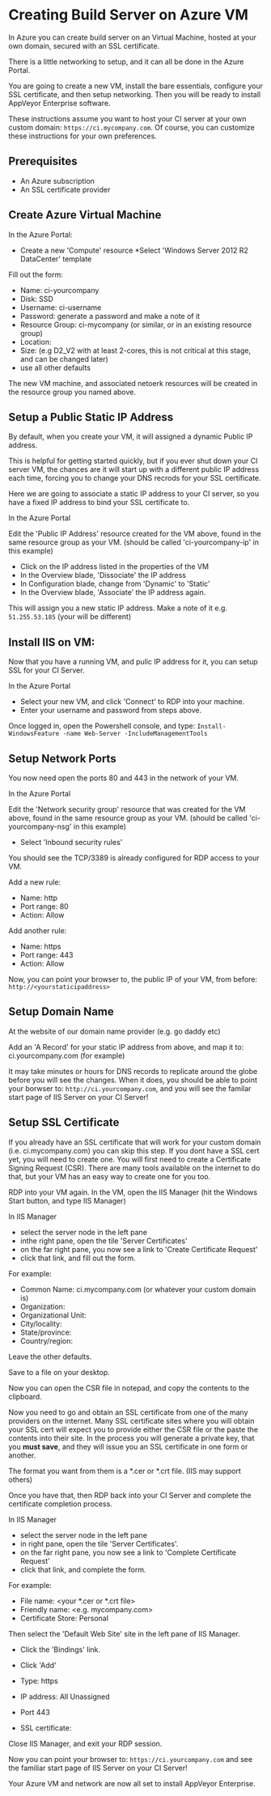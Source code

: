 # Creating Build Server on Azure VM

In Azure you can create build server on an Virtual Machine, hosted at your own domain, secured with an SSL certificate.

There is a little networking to setup, and it can all be done in the Azure Portal.

You are going to create a new VM, install the bare essentials, configure your SSL certificate, and then setup networking. 
Then you will be ready to install AppVeyor Enterprise software. 

These instructions assume you want to host your CI server at your own custom domain: `https://ci.mycompany.com`. 
Of course, you can customize these instructions for your own preferences.

## Prerequisites

* An Azure subscription
* An SSL certificate provider

## Create Azure Virtual Machine
In the Azure Portal:

* Create a new 'Compute' resource
*Select 'Windows Server 2012 R2 DataCenter' template

Fill out the form:

* Name: ci-yourcompany
* Disk: SSD
* Username: ci-username
* Password: generate a password and make a note of it
* Resource Group: ci-mycompany (or similar, or in an existing resource group)
* Location: <YourAzureRegion>
* Size: (e.g D2_V2 with at least 2-cores, this is not critical at this stage, and can be changed later)
* use all other defaults

The new VM machine, and associated netoerk resources will be created in the resource group you named above.

## Setup a Public Static IP Address

By default, when you create your VM, it will assigned a dynamic Public IP address.

This is helpful for getting started quickly, but if you ever shut down your CI server VM, the chances are it will start up with a different public IP address each time, forcing you to change your DNS recrods for your SSL certificate.

Here we are going to associate a static IP address to your CI server, so you have a fixed IP address to bind your SSL certificate to.

In the Azure Portal

Edit the 'Public IP Address' resource created for the VM above, found in the same resource group as your VM.
(should be called 'ci-yourcompany-ip' in this example)

* Click on the IP address listed in the properties of the VM
* In the Overview blade, 'Dissociate' the IP address
* In Configuration blade, change from 'Dynamic' to 'Static'
* In the Overview blade, 'Associate' the IP address again.

This will assign you a new static IP address. Make a note of it e.g. `51.255.53.185` (your will be different)

## Install IIS on VM:

Now that you have a running VM, and pulic IP address for it, you can setup SSL for your CI Server.

In the Azure Portal

* Select your new VM, and click 'Connect' to RDP into your machine.
* Enter your username and password from steps above.

Once logged in, open the Powershell console, and type:
`Install-WindowsFeature -name Web-Server -IncludeManagementTools`

## Setup Network Ports

You now need open the ports 80 and 443 in the network of your VM.

In the Azure Portal

Edit the 'Network security group' resource that was created for the VM above, found in the same resource group as your VM.
(should be called 'ci-yourcompany-nsg' in this example)

* Select 'Inbound security rules'

You should see the TCP/3389 is already configured for RDP access to your VM.

Add a new rule:
* Name: http
* Port range: 80
* Action: Allow

Add another rule:
* Name: https
* Port range: 443
* Action: Allow

Now, you can point your browser to, the public IP of your VM, from before:  `http://<yourstaticipaddress>`

## Setup Domain Name
At the website of our domain name provider (e.g. go daddy etc)

Add an 'A Record' for your static IP address from above, and map it to: ci.yourcompany.com (for example)

It may take minutes or hours for DNS records to replicate around the globe before you will see the changes.
When it does, you should be able to point your borwser to: `http://ci.yourcompany.com`, and you will see the familar start page of IIS Server on your CI Server!

## Setup SSL Certificate

If you already have an SSL certificate that will work for your custom domain (i.e. ci.mycompany.com) you can skip this step.
If you dont have a SSL cert yet, you will need to create one. You will first need to create a Certificate Signing Request (CSR). 
There are many tools available on the internet to do that, but your VM has an easy way to create one for you too. 

RDP into your VM again.
In the VM, open the IIS Manager (hit the Windows Start button, and type IIS Manager)

In IIS Manager

* select the server node in the left pane
* inthe  right pane, open the tile 'Server Certificates'
* on the far right pane, you now see a link to 'Create Certificate Request'
* click that link, and fill out the form.

For example:
* Common Name: ci.mycompany.com (or whatever your custom domain is)
* Organization: <Your Company Name>
* Organizational Unit: <Your Unit>
* City/locality: <Your City>
* State/province: <Your State>
* Country/region: <Your Country>

Leave the other defaults.

Save to a file on your desktop.

Now you can open the CSR file in notepad, and copy the contents to the clipboard.

Now you need to go and obtain an SSL certificate from one of the many providers on the internet.
Many SSL certificate sites where you will obtain your SSL cert will expect you to provide either the CSR file or the paste the contents into their site.
In the process you will generate a private key, that you **must save**, and they will issue you an SSL certificate in one form or another.

The format you want from them is a *.cer or *.crt file. (IIS may support others)

Once you have that, then RDP back into your CI Server and complete the certificate completion process.

In IIS Manager

* select the server node in the left pane
* in right pane, open the tile 'Server Certificates'.
* on the far right pane, you now see a link to 'Complete Certificate Request'
* click that link, and complete the form.

For example:
* File name: <your *.cer or *.crt file>
* Friendly name: <e.g. mycompany.com>
* Certificate Store: Personal

Then select the 'Default Web Site' site in the left pane of IIS Manager.

* Click the 'Bindings' link.
* Click 'Add'


* Type: https
* IP address: All Unassigned
* Port 443
* SSL certificate: <Your Newly installed Cert>

Close IIS Manager, and exit your RDP session.

Now you can point your browser to: `https://ci.yourcompany.com` and see the familiar start page of IIS Server on your CI Server!

Your Azure VM and network are now all set to install AppVeyor Enterprise.
